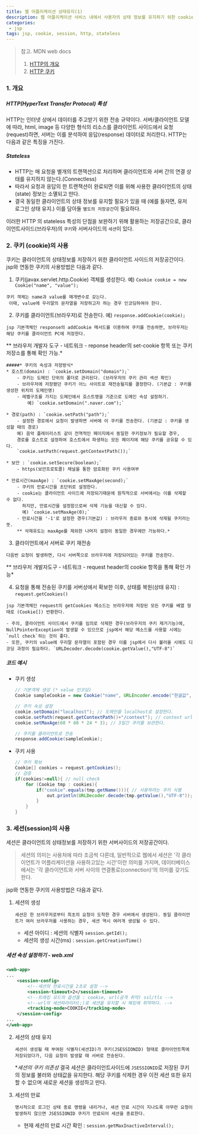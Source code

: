 ```yaml
---
title: 웹 어플리케이션 상태유지(1)
description: 웹 어플리케이션 서비스 내에서 사용자의 상태 정보를 유지하기 위한 cookie와 session의 개념과 사용방법을 jsp 문법을 바탕으로 정리함.
categories:
 - jsp
tags: jsp, cookie, session, http, stateless
---
```

> 참고. MDN web docs
> 1) [HTTP의 개요](https://developer.mozilla.org/ko/docs/Web/HTTP/Overview)
> 2) [HTTP 쿠키](https://developer.mozilla.org/ko/docs/Web/HTTP/Cookies) 
<!-- more -->



### 1. 개요
##### HTTP(HyperText Transfer Protocol) 특성
HTTP는 인터넷 상에서 데이터를 주고받기 위한 전송 규약이다. 서버/클라이언트 모델에 따라, html, image 등 다양한 형식의 리소스를 클라이언트 사이드에서 요청(request)하면, 서버는 이를 분석하여 응답(response) 데이터로 처리한다. HTTP는 다음과 같은 특징을 가진다.

##### *Stateless*
- HTTP는 매 요청을 별개의 트랜잭션으로 처리하며 클라이언트와 서버 간의 연결 상태를 유지하지 않는다.(Connectless)
- 따라서 요청과 응답의 한 트랜잭션이 완료되면 이를 위해 사용한 클라이언트의 상태(state) 정보는 소멸되고 만다.
- 결국 동일한 클라이언트의 상태 정보를 유지할 필요가 있을 때 (예를 들자면, 유저 로그인 상태 유지.) 이를 담아둘 `별도의 저장공간`이 필요하다.

이러한 HTTP 의 stateless 특성의 단점을 보완하기 위해 활용하는 저장공간으로,
클라이언트사이드(브라우저)의 `쿠키`와 서버사이드의 `세션`이 있다.



### 2. 쿠키 (cookie)의 사용 
쿠키는 클라이언트의 상태정보를 저장하기 위한 클라이언트 사이드의 저장공간이다.
jsp와 연동한 쿠키의 사용방법은 다음과 같다.
1. 쿠키(javax.servlet.http.Cookie) 객체를 생성한다.
예)  `Cookie cookie = new Cookie("name", "value");`
```
쿠키 객체는 name과 value를 매개변수로 갖는다.
 이때, value에 우리말의 문자열을 저장하고자 하는 경우 인코딩하여야 한다.
 ```

2. 쿠키를 클라이언트(브라우저)로 전송한다. 
예)  `response.addCookie(cookie);`
```
jsp 기본객체인 response의 addCookie 메서드를 이용하여 쿠키를 전송하면, 브라우저는 해당 쿠키를 클라이언트 PC에 저장한다.
```
** 브라우저 개발자 도구 - 네트워크 - reponse header의 set-cookie 항목 또는 쿠키 저장소를 통해 확인 가능.*

	#####* 쿠키의 속성과 저장방식*
	* 호스트(domain) : `cookie.setDomain("domain");`
		- 쿠키는 도메인 단위의 폴더로 관리된다. (브라우저의 쿠키 관리 섹션 확인)
    	- 브라우저에 저장됐던 쿠키가 어느 사이트로 재전송될지를 결정한다. (기본값 : 쿠키를 생성한 위치의 도메인명)
		- 레벨구조를 가지는 도메인에서 호스트명을 기준으로 도메인 속성 설정하기.
			예) `cookie.setDomain(".naver.com");`
			
	* 경로(path) : `cookie.setPath("path");`
	 	- 설정한 경로에서 요청이 발생하면 서버에 이 쿠키를 전송한다. (기본값 : 쿠키를 생성할 때의 경로) 
		예) 음악 플레이리스트 같이 전역적인 페이지에서 동일한 쿠키정보가 필요할 경우,
        경로를 호스트로 설정하여 호스트에서 파생하는 모든 페이지에 해당 쿠키를 공유할 수 있다.
		`cookie.setPath(request.getContextPath());`
					
	* 보안 : `cookie.setSecure(boolean);`
		- https(보안프로토콜) 채널을 통한 암호화된 쿠키 사용여부
		
	* 만료시간(maxAge) : `cookie.setMaxAge(second);`
		- 쿠키의 만료시간을 초단위로 설정한다.
		- cookie는 클라이언트 사이드에 저장되기때문에 원칙적으로 서버에서는 이를 삭제할 수 없다.
		  하지만, 만료시간을 설정함으로써 삭제 기능을 대신할 수 있다.
          예) `cookie.setMaxAge(0);`
		- 만료시간을 '-1'로 설정한 경우(기본값) : 브라우저 종료와 동시에 삭제될 쿠키라는 뜻.
		** 삭제유도는 maxAge를 제외한 나머지 설정이 동일한 경우에만 가능하다.*

3. 클라이언트에서 서버로 쿠키 재전송
```
다음번 요청이 발생하면, 다시 서버쪽으로 브라우저에 저장되어있는 쿠키를 전송한다.
```
** 브라우저 개발자도구 - 네트워크 - request header의 cookie 항목을 통해 확인 가능*

4. 요청을 통해 전송된 쿠키를 서버상에서 확보한 이후, 상태를 복원(상태 유지) : `request.getCookies()`
```
jsp 기본객체인 request의 getCookies 메소드는 브라우저에 저장된 모든 쿠키를 배열 형태로 (Cookie[]) 반환한다.
```
	- 주의, 클라이언트 사이드에서 쿠키를 임의로 삭제한 경우(브라우저의 쿠키 제거기능)에, NullPointerException이 발생할 수 있으므로 jsp에서 해당 메소드를 사용할 시에는 `null check`하는 것이 좋다.
	- 또한, 쿠키의 value에 우리말 문자열이 포함된 경우 이를 jsp에서 다시 불러올 시에도 디코딩 과정이 필요하다. `URLDecoder.decode(cookie.getValue(),"UTF-8")`

##### *코드 예시* 
* 쿠키 생성
    ```java
    // 기본객체 생성 (* value 인코딩)
    Cookie sampleCookie = new Cookie("name", URLEncoder.encode("한글값", "UTF-8"));

    // 쿠키 속성 설정 
    cookie.setDomain("localhost"); // 도메인을 localhost로 설정한다.
    cookie.setPath(request.getContextPath()+"/context"); // context url에서 요청이 발생하면 해당 쿠키를 전송한다. 
    cookie.setMaxAge(60 * 60 * 24 * 3); // 3일간 쿠키를 보관한다.

    // 쿠키를 클라이언트로 전송
    response.addCookie(sampleCookie);
    ```
* 쿠키 사용
    ```java
    // 쿠키 확보
    Cookie[] cookies = request.getCookies();
    // 검증
    if(cookies!=null){ // null check
        for (Cookie tmp : cookies){
            if("cookie".equals(tmp.getName())){ // 사용하려는 쿠키 식별
                out.println(URLDecoder.decode(tmp.getValue(),"UTF-8")); 
            }
        }
    }
    ```

### 3. 세션(session)의 사용
세션은 클라이언트의 상태정보를 저장하기 위한 서버사이드의 저장공간이다.
> 세션의 의미는 사용처에 따라 조금씩 다른데, 일반적으로 웹에서 세션은 '각 클라이언트가 어플리케이션을 사용하고있는 시간'이란 의미를 가지며, 데이터베이스에서는 '각 클라이언트와 서버 사이의 연결통로(connection)'의 의미를 갖기도 한다.

jsp와 연동한 쿠키의 사용방법은 다음과 같다.
1. 세션의 생성 
	```
    세션은 한 브라우저로부터 최초의 요청이 도착한 경우 서버에서 생성된다. 동일 클라이언트가 여러 브라우저를 사용하는 경우, 세션 역시 여러개 생성될 수 있다.
    ```
    - 세션 아이디 : 세션의 식별자 `session.getId();`
    - 세션의 생성 시간(ms) : `session.getCreationTime()`
    
 ##### *세션 속성 설정하기* - web.xml
```xml
<web-app>
...
	<session-config>
        <!--세션의 만료시간을 2초로 설정 -->
        <session-timeout>2</session-timeout>
        <!--트래킹 모드의 옵션들 : cookie, url(공격 취약) ssl/tls -->
        <!--url의 세션파라미터(;)로 세션을 유지할 시 해킹에 취약하다. -->
        <tracking-mode>COOKIE</tracking-mode>
	</session-config>
...
</web-app>
```
2. 세션의 상태 유지
	```
	세션이 생성될 때 부여된 식별자(세션ID)가 쿠키(JSESSIONID) 형태로 클라이언트쪽에 저장되었다가, 다음 요청이 발생할 때 서버로 전송된다. 
    ```
	**세션의 쿠키 의존성*
    결국 세션은 클라이언트사이드에 `JSESSIONID`로 저장된 쿠키의 정보를 불러와 상태값을 유지한다. 해당 쿠키를 삭제한 경우 이전 세션 또한 유지할 수 없으며 새로운 세션을 생성하고 만다.

3. 세선의 만료
	```
    명시적으로 로그인 상태 종료 명령을 내리거나, 세션 만료 시간이 지나도록 아무런 요청이 발생하지 않으면 JSESSIONID 쿠키가 만료되어 세션을 종료한다.
    ```
	- 현재 세션의 만료 시간 확인 : `session.getMaxInactiveInterval();`





